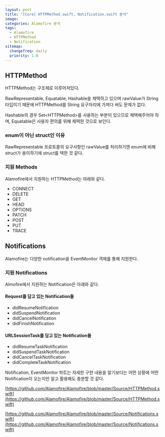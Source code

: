 ```yaml
---
layout: post
title: "[Core] HTTPMethod.swift, Notification.swift 분석"
image:
categories: Alamofire 분석
tags: 
  - Alamofire
  - HTTPMethod
  - Notification
sitemap:
  changefreq: daily
  priority: 1.0
---
```


## HTTPMethod

HTTPMethod는 구조체로 이루어져있다. 

RawRepresentable, Equatable, Hashable을 채택하고 있으며 rawValue가 String 타입이기 때문에 HTTPMethod를 String 요구자리에 가져다 써도 문제가 없다.

Hashable의 경우 Set\<HTTPMethod\>를 사용하는 부분이 있으므로 채택해주어야 하며, Equatable은 사용자 편의를 위해 채택한 것으로 보인다.



### enum이 아닌 struct인 이유

RawRepresentable 프로토콜의 요구사항인 rawValue를 처리하기엔 enum에 비해 struct가 용이하기에 struct를 택한 것 같다.



### 지원 Methods

Alamofire에서 지원하는 HTTPMethod는 아래와 같다.

- CONNECT
- DELETE
- GET
- HEAD
- OPTIONS
- PATCH
- POST
- PUT
- TRACE



## Notifications

Alamofire는 다양한 notification을 EventMonitor 객체를 통해 지원한다.



### 지원 Notifications

Almofire에서 지원하는 Notification은 아래와 같다.

#### Request를 담고 있는 Notification들

- didResumeNotification
- didSuspendNotification
- didCancelNotification
- didFinishNotification

#### URLSessionTask를 담고 있는 Notification들

- didResumeTaskNotification
- didSuspendTaskNotification
- didCancelTaskNotification
- didCompleteTaskNotification



Notification, EventMonitor 파트는 자세한 구현 내용을 알기보다는 어떤 상황에 어떤 Notification이 오는지만 알고 활용해도 충분할 것 같다.



[https://github.com/Alamofire/Alamofire/blob/master/Source/HTTPMethod.swift](https://github.com/Alamofire/Alamofire/blob/master/Source/HTTPMethod.swift)

[https://github.com/Alamofire/Alamofire/blob/master/Source/Notifications.swift](https://github.com/Alamofire/Alamofire/blob/master/Source/Notifications.swift)

